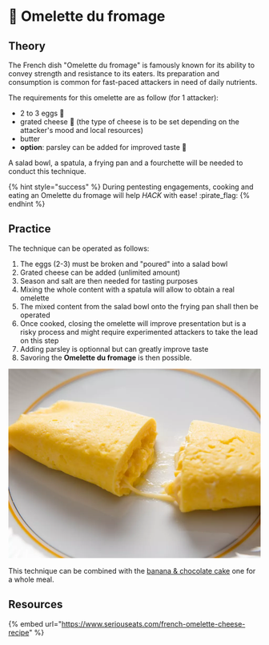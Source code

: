 # 🍳 Omelette du fromage

## Theory

The French dish "Omelette du fromage" is famously known for its ability to convey strength and resistance to its eaters. Its preparation and consumption is common for fast-paced attackers in need of daily nutrients.

The requirements for this omelette are as follow (for 1 attacker):

* 2 to 3 eggs :egg:&#x20;
* grated cheese :cheese: (the type of cheese is to be set depending on the attacker's mood and local resources)
* butter
* **option**: parsley can be added for improved taste :herb:&#x20;

A salad bowl, a spatula, a frying pan and a fourchette will be needed to conduct this technique.&#x20;

{% hint style="success" %}
During pentesting engagements, cooking and eating an Omelette du fromage will help _HACK_ with ease! :pirate\_flag:&#x20;
{% endhint %}

## Practice

The technique can be operated as follows:

1. The eggs (2-3) must be broken and "poured" into a salad bowl
2. Grated cheese can be added (unlimited amount)
3. Season and salt are then needed for tasting purposes
4. Mixing the whole content with a spatula will allow to obtain a real omelette
5. The mixed content from the salad bowl onto the frying pan shall then be operated
6. Once cooked, closing the omelette will improve presentation but is a risky process and might require experimented attackers to take the lead on this step
7. Adding parsley is optionnal but can greatly improve taste
8. Savoring the **Omelette du fromage** is then possible.

![Photograph: Vicky Wasik. Video: Serious Eats Video](<../../.gitbook/assets/image (3).png>)

This technique can be combined with the [banana & chocolate cake](banana-and-chocolate-cake.md) one for a whole meal.

## Resources

{% embed url="https://www.seriouseats.com/french-omelette-cheese-recipe" %}
